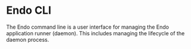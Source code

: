 # Endo CLI

The Endo command line is a user interface for managing the Endo application
runner (daemon).
This includes managing the lifecycle of the daemon process.

